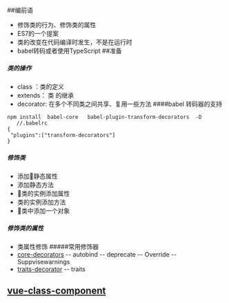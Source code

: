 ##编前语
- 修饰类的行为、修饰类的属性
- ES7的一个提案
- 类的改变在代码编译时发生，不是在运行时
- babel转码或者使用TypeScript
##准备
##### 类的操作 
- class ：类的定义
-  extends： 类 的继承
- decorator: 在多个不同类之间共享、复用一些方法
####babel 转码器的支持
 ```
npm install  babel-core   babel-plugin-transform-decorators  -D 
    //.babelrc
{
  "plugins":["transform-decorators"]
}
 ```
 ##### 修饰类
  - 添加静态属性
  - 添加静态方法
  - 类的实例添加属性
  - 类的实例添加方法 
  - 类中添加一个对象
##### 修饰类的属性
 - 类属性修饰
#####常用修饰器
- [core-decorators](https://www.npmjs.com/package/core-decorators)
 -- autobind
 -- deprecate
 -- Override
 -- Suppvisewarnings
 - [traits-decorator](https://www.npmjs.com/package/traits-decorator)
  -- traits

  ## [vue-class-component](https://www.npmjs.com/package/vue-class-component)